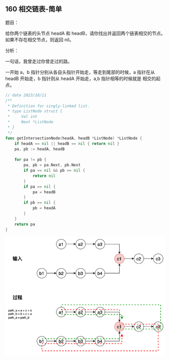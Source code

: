## 160 相交链表-简单

题目：

给你两个链表的头节点 headA 和 headB，请你找出并返回两个链表相交的节点。如果不存在相交节点，则返回 nil。



分析：

一句话，我曾走过你曾走过的路。

一开始 a，b 指针分别从各自头指针开始走，等走到尾部的时候，a 指针在从 headB 开始走，b 指针则从 headA 开始走，a,b 指针相等的时候就是 相交的起点。

```go 
// date 2023/10/11
/**
 * Definition for singly-linked list.
 * type ListNode struct {
 *     Val int
 *     Next *ListNode
 * }
 */
func getIntersectionNode(headA, headB *ListNode) *ListNode {
    if headA == nil || headB == nil { return nil }
    pa, pb := headA, headB
    
    for pa != pb {
        pa, pb = pa.Next, pb.Next
        if pa == nil && pb == nil {
            return nil
        }
        if pa == nil {
            pa = headB
        }
        if pb == nil {
            pb = headA
        }
    }
    return pa
}
```

![image](images/image160.png)